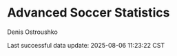 # Advanced Soccer Statistics
Denis Ostroushko

<!-- gfm -->

Last successful data update: 2025-08-06 11:23:22 CST
